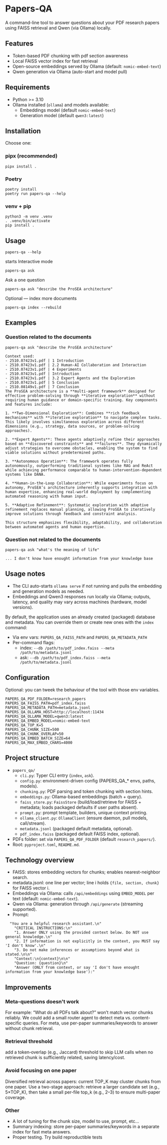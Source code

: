 # Papers-QA

A command-line tool to answer questions about your PDF research papers using FAISS retrieval and Qwen (via Ollama) locally.

## Features
- Token-based PDF chunking with pdf section awareness
- Local FAISS vector index for fast retrieval
- Open-source embeddings served by Ollama (default: `nomic-embed-text`)
- Qwen generation via Ollama (auto-start and model pull)

## Requirements
- Python >= 3.10
- Ollama installed (`ollama`) and models available:
  - Embeddings model (default `nomic-embed-text`)
  - Generation model (default `qwen3:latest`)

## Installation
Choose one:

### pipx (recommended)
```
pipx install .

```

### Poetry 
```
poetry install
poetry run papers-qa --help
```

### venv + pip
```
python3 -m venv .venv
. .venv/bin/activate
pip install .
```

## Usage
```
papers-qa --help
```  

starts Interactive mode  
```
papers-qa ask
```  

Ask a one question  
```
papers-qa ask "describe the ProSEA architecture"

```

Optional — index more documents
```
papers-qa index --rebuild
```

## Examples
### Question related to the documents
```
papers-qa ask "describe the ProSEA architecture"
```

```
Context used:
- 2510.07423v1.pdf | 1 Introduction
- 2510.07423v1.pdf | 2.2 Human-AI Collaboration and Interaction
- 2510.07423v1.pdf | 4 Experiments
- 2510.07423v1.pdf | Introduction
- 2510.07423v1.pdf | 3.2 Expert Agents and the Exploration
- 2510.07423v1.pdf | 5 Conclusion
- 2510.08149v1.pdf | 7 Conclusion
The ProSEA architecture is a **multi-agent framework** designed for effective problem-solving through **iterative exploration** without requiring human guidance or domain-specific training. Key components and features include:  

1. **Two-Dimensional Exploration**: Combines **rich feedback mechanisms** with **iterative exploration** to navigate complex tasks. This likely involves simultaneous exploration across different dimensions (e.g., strategy, data sources, or problem-solving approaches).  

2. **Expert Agents**: These agents adaptively refine their approaches based on **discovered constraints** and **failures**. They dynamically adjust strategies to overcome obstacles, enabling the system to find viable solutions without predetermined paths.  

3. **Autonomous Operation**: The framework operates fully autonomously, outperforming traditional systems like RAG and ReAct while achieving performance comparable to human-intervention-dependent systems like DANA.  

4. **Human-in-the-Loop Collaboration**: While experiments focus on autonomy, ProSEA’s architecture inherently supports integration with human expertise, enhancing real-world deployment by complementing automated reasoning with human input.  

5. **Adaptive Refinement**: Systematic exploration with adaptive refinement replaces manual planning, allowing ProSEA to iteratively improve solutions through feedback and constraint analysis.  

This structure emphasizes flexibility, adaptability, and collaboration between automated agents and human expertise.
```

### Question not related to the documents
```
papers-qa ask "what's the meaning of life"
```

`
...
I don't know have enought information from your knowledge base
`


## Usage notes
- The CLI auto-starts `ollama serve` if not running and pulls the embedding and generation models as needed.
- Embeddings and Qwen3 responses run locally via Ollama; outputs, latency, and quality may vary across machines (hardware, model versions).

By default, the application uses an already created (packaged) database and metadata. You can override them or create new ones with the `index` command:
- Via env vars: `PAPERS_QA_FAISS_PATH` and `PAPERS_QA_METADATA_PATH`
- Per-command flags:
  - index: `--db /path/to/pdf_index.faiss --meta /path/to/metadata.jsonl`
  - ask: `--db /path/to/pdf_index.faiss --meta /path/to/metadata.jsonl`

## Configuration
Optional: you can tweek the behaviour of the tool with those env variables.
```
PAPERS_QA_PDF_FOLDER=research_papers
PAPERS_QA_FAISS_PATH=pdf_index.faiss
PAPERS_QA_METADATA_PATH=metadata.jsonl
PAPERS_QA_OLLAMA_HOST=http://localhost:11434
PAPERS_QA_OLLAMA_MODEL=qwen3:latest
PAPERS_QA_EMBED_MODEL=nomic-embed-text
PAPERS_QA_TOP_K=5
PAPERS_QA_CHUNK_SIZE=500
PAPERS_QA_CHUNK_OVERLAP=50
PAPERS_QA_EMBED_BATCH_SIZE=64
PAPERS_QA_MAX_EMBED_CHARS=4000
```

## Project structure
- `papers_qa/`
  - `cli.py`: Typer CLI entry (`index`, `ask`).
  - `config.py`: environment-driven config (PAPERS_QA_* envs, paths, models).
  - `chunking.py`: PDF parsing and token chunking with section hints.
  - `embeddings.py`: Ollama-based embeddings (batch + query).
  - `faiss_store.py`: `FaissStore` (build/load/retrieve for FAISS + metadata; loads packaged defaults if user paths absent).
  - `prompt.py`: prompt template, builders, unique context printing.
  - `ollama_client.py`: `OllamaClient` (ensure daemon, pull models, call/stream).
  - `metadata.jsonl` (packaged default metadata, optional).
  - `pdf_index.faiss` (packaged default FAISS index, optional).
- PDFs folder: set via `PAPERS_QA_PDF_FOLDER` (default `research_papers/`).
- Root: `pyproject.toml`, `README.md`.

## Technology overview
- FAISS: stores embedding vectors for chunks; enables nearest-neighbor search.
- metadata.jsonl: one line per vector; line i holds `{file, section, chunk}` for FAISS vector i.
- Embeddings via Ollama: calls `/api/embeddings` using `EMBED_MODEL` per text (default: `nomic-embed-text`).
- Qwen via Ollama: generation through `/api/generate` (streaming supported).
- Prompt:
```
  "You are a helpful research assistant.\n"
    "CRITICAL INSTRUCTIONS:\n"
    "1. Answer ONLY using the provided context below. Do NOT use general knowledge.\n"
    "2. If information is not explicitly in the context, you MUST say 'I don't know'.\n"
    "3. Do not make inferences or assumptions beyond what is stated.\n\n"
    "Context:\n{context}\n\n"
    "Question: {question}\n"
    "Answer (ONLY from context, or say 'I don't have enought information from your knowledge base'):"
```

## Improvements
### Meta-questions doesn't work
For example: “What do all PDFs talk about?” won’t match vector chunks reliably. We could add a small router agent to detect meta vs. content-specific queries. For meta, use per-paper summaries/keywords to answer without chunk retrieval.
### Retrieval threshold
add a token‑overlap (e.g., Jaccard) threshold to skip LLM calls when no retrieved chunk is sufficiently related, saving latency/cost.
### Avoid focusing on one paper
Diversified retrieval across papers: current TOP_K may cluster chunks from one paper. Use a two-stage approach: retrieve a larger candidate set (e.g., 5×TOP_K), then take a small per-file top_k (e.g., 2–3) to ensure multi-paper coverage.
### Other
- A lot of tuning for the chunk size, model to use, prompt, etc...
- Summary indexing: store per-paper summaries/keywords in a separate index for fast meta answers.
- Proper testing. Try build reproductible tests
